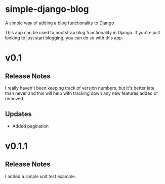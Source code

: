 simple-django-blog
==================

A simple way of adding a blog functionality to Django

This app can be used to bootstrap blog functionality in Django. If you're just looking to just start blogging,
you can do so with this app.


v0.1
==========


Release Notes
----------


I really haven't been keeping track of version numbers, but it's better late than never
and this will help with tracking down any new features added or removed.


Updates
----------

* Added pagination


v0.1.1
==========


Release Notes
----------


I added a simple unit test example.
